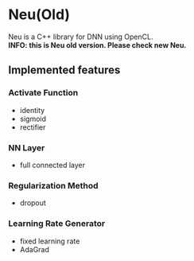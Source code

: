 Neu(Old)
===

Neu is a C++ library for DNN using OpenCL.  
**INFO: this is Neu old version. Please check new Neu.**

Implemented features
---

### Activate Function
- identity
- sigmoid
- rectifier

### NN Layer
- full connected layer

### Regularization Method
- dropout

### Learning Rate Generator
- fixed learning rate
- AdaGrad

